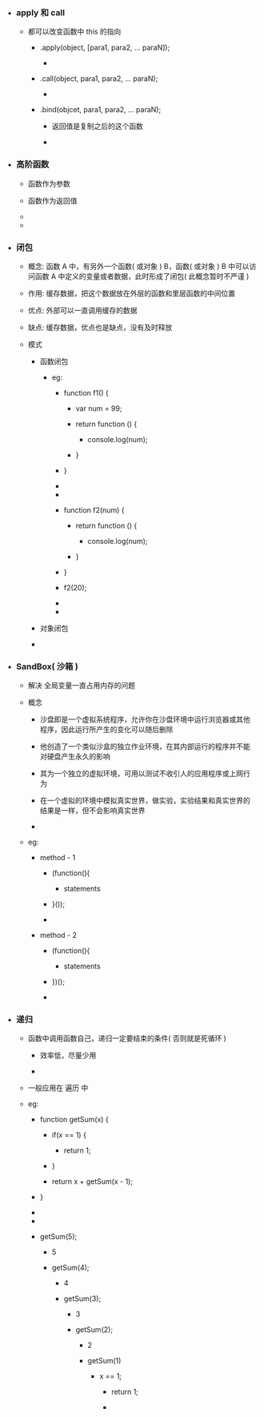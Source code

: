 * ### apply 和 call 

    * 都可以改变函数中 this 的指向

        * .apply(object, [para1, para2, ... paraN]);
        
            * 
        
        * .call(object, para1, para2, ... paraN);
        
            * 
        
        * .bind(objcet, para1, para2, ... paraN);
        
            * 返回值是复制之后的这个函数
            
            * 
        
* ### 高阶函数

    * 函数作为参数
    
    * 函数作为返回值
    
    * 
    
    * 

* ### 闭包

    * 概念: 函数 A 中，有另外一个函数( 或对象 ) B，函数( 或对象 ) B 中可以访问函数 A 中定义的变量或者数据，此时形成了闭包( 此概念暂时不严谨 )
    
    * 作用: 缓存数据，把这个数据放在外层的函数和里层函数的中间位置
    
    * 优点: 外部可以一直调用缓存的数据
    
    * 缺点: 缓存数据，优点也是缺点，没有及时释放

    * 模式
    
        * 函数闭包
        
            * eg:
              
                * function f1() {
                 
                    * var num = 99;
                 
                    * return function () {
                 
                        * console.log(num);

                    * }

                * }
                 
                * 
                 
                * 
                
                * function f2(num) {
                                 
                    * return function () {
                 
                        * console.log(num);
                
                    * }
                
                * }
                
                * f2(20);
                
                *
                
                *
        
        * 对象闭包
        
        * 

* ### SandBox( 沙箱 )

    * 解决 全局变量一直占用内存的问题

    * 概念
    
        * 沙盘即是一个虚拟系统程序，允许你在沙盘环境中运行浏览器或其他程序，因此运行所产生的变化可以随后删除
        
        * 他创造了一个类似沙盒的独立作业环境，在其内部运行的程序并不能对硬盘产生永久的影响
        
        * 其为一个独立的虚拟环境，可用以测试不收引人的应用程序或上网行为
    
        * 在一个虚拟的环境中模拟真实世界，做实验，实验结果和真实世界的结果是一样，但不会影响真实世界 
        
        *  
        
    * eg:
    
        * method - 1
    
            * (function(){
             
                * statements
             
            * }());
            
            *  

        * method - 2
        
            * (function(){
             
                * statements
             
            * })();
             
            *
         
* ### 递归

    * 函数中调用函数自己，递归一定要结束的条件( 否则就是死循环 )
    
        * 效率低，尽量少用
        
        * 
    
    * 一般应用在 遍历 中
    
    * eg: 
    
        * function getSum(x) {
        
            * if(x == 1) {
            
                * return 1;
            
            * }
            
            * return x + getSum(x - 1);
        
        * }
        
        *
        
        *
        
        * getSum(5);
        
            * 5
            
            * getSum(4);
            
                * 4
                
                * getSum(3);
                
                    * 3
                    
                    * getSum(2);
                    
                        * 2
                        
                        * getSum(1)
                        
                            * x == 1;
                            
                                * return 1; 
                                
                                * 
        